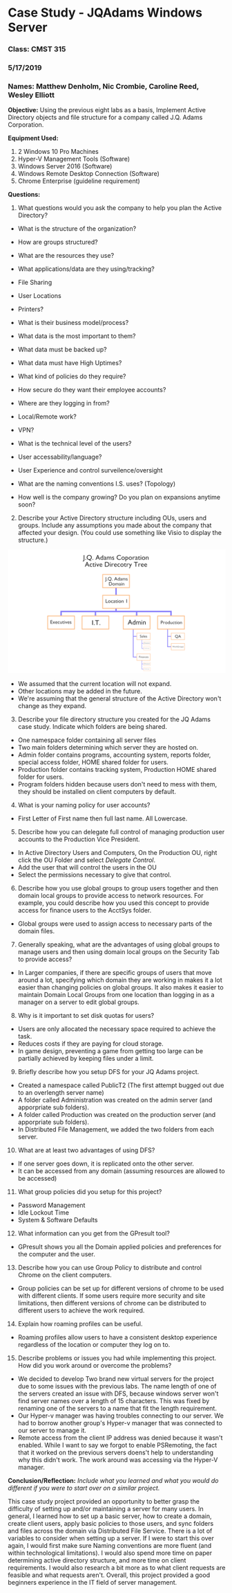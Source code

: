 # Case Study - JQAdams Windows Server

### Class: CMST 315

### 5/17/2019

### Names: Matthew Denholm, Nic Crombie, Caroline Reed, Wesley Elliott

**Objective:** Using the previous eight labs as a basis, Implement Active Directory objects and file structure for a company called J.Q. Adams Corporation.

**Equipment Used:**
1. 2 Windows 10 Pro Machines
2. Hyper-V Management Tools (Software)
3. Windows Server 2016 (Software)
4. Windows Remote Desktop Connection (Software)
5. Chrome Enterprise (guideline requirement)

**Questions:**
1.	What questions would you ask the company to help you plan the Active Directory?
  - What is the structure of the organization?
   - How are groups structured?

  - What are the resources they use?
   -  What applications/data are they using/tracking?
   -  File Sharing
   -  User Locations
   -  Printers?

  - What is their business model/process?
   - What data is the most important to them?
   - What data must be backed up?
   - What data must have High Uptimes?

  - What kind of policies do they require?
   - How secure do they want their employee accounts?
   - Where are they logging in from?
   - Local/Remote work?
   - VPN?

  - What is the technical level of the users?
   - User accessability/language?
   - User Experience and control surveilence/oversight

  - What are the naming conventions I.S. uses? (Topology)

  - How well is the company growing? Do you plan on expansions anytime soon?

2.	Describe your Active Directory structure including OUs, users and groups.  Include any assumptions you made about the company that affected your design.  (You could use something like Visio to display the structure.)

![pic](https://github.com/Matthew-Denholm/Sys-Administration-Lab-Reports/blob/master/Case%20Study/AD%20Tree1.png)

  - We assumed that the current location will not expand.
  - Other locations may be added in the future.
  - We're assuming that the general structure of the Active Directory won't change as they expand.

3.	Describe your file directory structure you created for the JQ Adams case study.  Indicate which folders are being shared.
  - One namespace folder containing all server files
  - Two main folders determining which server they are hosted on.
  - Admin folder contains programs, accounting system, reports folder, special access folder, HOME shared folder for users.
  - Production folder contains tracking system, Production HOME shared folder for users.
  - Program folders hidden because users don't need to mess with them, they should be installed on client computers by default.

4.	What is your naming policy for user accounts?
  - First Letter of First name then full last name. All Lowercase.

5.	Describe how you can delegate full control of managing production user accounts to the Production Vice President.
  - In Active Directory Users and Computers, On the Production OU, right click the OU Folder and select *Delegate Control*.
  - Add the user that will control the users in the OU
  - Select the permissions necessary to give that control.

6.	Describe how you use global groups to group users together and then domain local groups to provide access to network resources.  For example, you could describe how you used this concept to provide access for finance users to the AcctSys folder.
  - Global groups were used to assign access to necessary parts of the domain files.

7.	Generally speaking, what are the advantages of using global groups to manage users and then using domain local groups on the Security Tab to provide access?
  - In Larger companies, if there are specific groups of users that move around a lot, specifying which domain they are working in makes it a lot easier than changing policies on global groups. It also makes it easier to maintain Domain Local Groups from one location than logging in as a manager on a server to edit global groups.
  
8.	Why is it important to set disk quotas for users?
  - Users are only allocated the necessary space required to achieve the task.
  - Reduces costs if they are paying for cloud storage.
  - In game design, preventing a game from getting too large can be partially achieved by keeping files under a limit.

9.	Briefly describe how you setup DFS for your JQ Adams project.
  - Created a namespace called PublicT2 (The first attempt bugged out due to an overlength server name)
  - A folder called Administration was created on the admin server (and apporpriate sub folders). 
  - A folder called Production was created on the production server (and apporpriate sub folders).
  - In Distributed File Management, we added the two folders from each server.

10.	What are at least two advantages of using DFS?
  - If one server goes down, it is replicated onto the other server.
  - It can be accessed from any domain (assuming resources are allowed to be accessed)

11.	What group policies did you setup for this project?
  - Password Management
  - Idle Lockout Time
  - System & Software Defaults

12.	What information can you get from the GPresult tool?
  - GPresult shows you all the Domain applied policies and preferences for the computer and the user.
  
13.	Describe how you can use Group Policy to distribute and control Chrome on the client computers.
  - Group policies can be set up for different versions of chrome to be used with different clients. If some users require more security and site limitations, then different versions of chrome can be distributed to different users to achieve the work required.

14.	Explain how roaming profiles can be useful.
  - Roaming profiles allow users to have a consistent desktop experience regardless of the location or computer they log on to.

15.	Describe problems or issues you had while implementing this project.  How did you work around or overcome the problems?
  - We decided to develop Two brand new virtual servers for the project due to some issues with the previous labs. The name length of one of the servers created an issue with DFS, because windows server won't find server names over a length of 15 characters. This was fixed by renaming one of the servers to a name that fit the length requirement.
  - Our Hyper-v manager was having troubles connecting to our server. We had to borrow another group's Hyper-v manager that was connected to our server to manage it.
  - Remote access from the client IP address was denied because it wasn't enabled. While I want to say we forgot to enable PSRemoting, the fact that it worked on the previous servers doens't help to understanding why this didn't work. The work around was accessing via the Hyper-V manager.

**Conclusion/Reflection:** *Include what you learned and what you would do different if you were to start over on a similar project.*

This case study project provided an opportunity to better grasp the difficulty of setting up and/or maintaining a server for many users. In general, I learned how to set up a basic server, how to create a domain, create client users, apply basic policies to those users, and sync folders and files across the domain via Distributed File Service. There is a lot of variables to consider when setting up a server. If I were to start this over again, I would first make sure Naming conventions are more fluent (and within technological limitations). I would also spend more time on paper determining active directory structure, and more time on client requirements. I would also research a bit more as to what client requests are feasible and what requests aren't. Overall, this project provided a good beginners experience in the IT field of server management.
